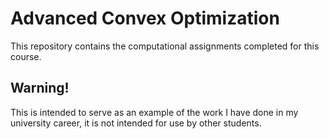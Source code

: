 # Advanced Convex Optimization
This repository contains the computational assignments completed for this course.

## Warning!
This is intended to serve as an example of the work I have done in my university career, it is not intended for use by other students.

